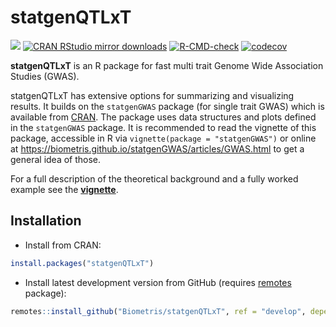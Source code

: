 
<!-- README.md is generated from README.Rmd. Please edit that file -->

# statgenQTLxT

[![](https://www.r-pkg.org/badges/version/statgenQTLxT)](https://www.r-pkg.org/pkg/statgenQTLxT)
[![CRAN RStudio mirror
downloads](https://cranlogs.r-pkg.org/badges/statgenQTLxT)](https://www.r-pkg.org/pkg/statgenQTLxT)
[![R-CMD-check](https://github.com/Biometris/statgenQTLxT/workflows/R-CMD-check/badge.svg)](https://github.com/Biometris/statgenQTLxT/actions?workflow=R-CMD-check)
[![codecov](https://codecov.io/gh/Biometris/statgenQTLxT/branch/master/graph/badge.svg)](https://app.codecov.io/gh/Biometris/statgenQTLxT)

**statgenQTLxT** is an R package for fast multi trait Genome Wide
Association Studies (GWAS).

statgenQTLxT has extensive options for summarizing and visualizing
results. It builds on the `statgenGWAS` package (for single trait GWAS)
which is available from
[CRAN](https://biometris.github.io/statgenGWAS/). The package uses data
structures and plots defined in the `statgenGWAS` package. It is
recommended to read the vignette of this package, accessible in R via
`vignette(package = "statgenGWAS")` or online at
<https://biometris.github.io/statgenGWAS/articles/GWAS.html> to get a
general idea of those.

For a full description of the theoretical background and a fully worked
example see the
[**vignette**](https://biometris.github.io/statgenQTLxT/articles/statgenQTLxT.html).

## Installation

- Install from CRAN:

``` r
install.packages("statgenQTLxT")
```

- Install latest development version from GitHub (requires
  [remotes](https://github.com/r-lib/remotes) package):

``` r
remotes::install_github("Biometris/statgenQTLxT", ref = "develop", dependencies = TRUE)
```
